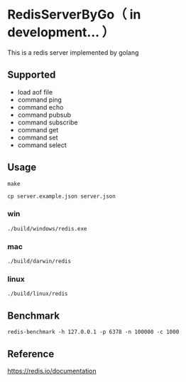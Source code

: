 # RedisServerByGo（ in development... ）

This is a redis server implemented by golang

## Supported

- load aof file
- command ping
- command echo
- command pubsub
- command subscribe
- command get
- command set
- command select

## Usage
```
make
```

```
cp server.example.json server.json
```

### win
```
./build/windows/redis.exe
```

### mac
```
./build/darwin/redis
```

### linux
```
./build/linux/redis
```

## Benchmark
```
redis-benchmark -h 127.0.0.1 -p 6378 -n 100000 -c 1000
```

## Reference

https://redis.io/documentation